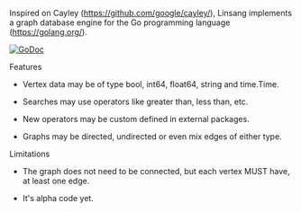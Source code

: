 Inspired on Cayley (https://github.com/google/cayley/), Linsang implements a graph database engine for the Go programming language (https://golang.org/).

[![GoDoc](https://godoc.org/github.com/luisfurquim/linsang?status.png)](http://godoc.org/github.com/luisfurquim/linsang)


Features

* Vertex data may be of type bool, int64, float64, string and time.Time.


* Searches may use operators like greater than, less than, etc.


* New operators may be custom defined in external packages.


* Graphs may be directed, undirected or even mix edges of either type.



Limitations

* The graph does not need to be connected, but each vertex MUST have, at least one edge.


* It's alpha code yet.


